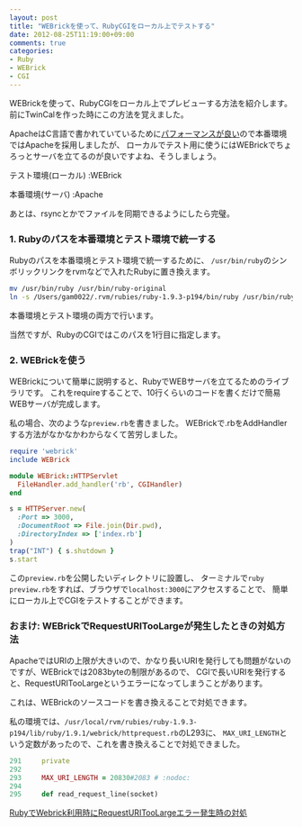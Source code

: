 ```yaml
---
layout: post
title: "WEBrickを使って、RubyCGIをローカル上でテストする"
date: 2012-08-25T11:19:00+09:00
comments: true
categories: 
- Ruby
- WEBrick
- CGI
---
```


WEBrickを使って、RubyCGIをローカル上でプレビューする方法を紹介します。前にTwinCalを作った時にこの方法を覚えました。

ApacheはC言語で書かれていているために[パフォーマンスが良い](http://thinkit.co.jp/article/117/4?page=0,1)ので本番環境ではApacheを採用しましたが、
ローカルでテスト用に使うにはWEBrickでちょろっとサーバを立てるのが良いですよね、そうしましょう。

テスト環境(ローカル)
:WEBrick

本番環境(サーバ)
:Apache

あとは、rsyncとかでファイルを同期できるようにしたら完璧。

### 1. Rubyのパスを本番環境とテスト環境で統一する

Rubyのパスを本番環境とテスト環境で統一するために、
`/usr/bin/ruby`のシンボリックリンクをrvmなどで入れたRubyに置き換えます。

``` bash
mv /usr/bin/ruby /usr/bin/ruby-original
ln -s /Users/gam0022/.rvm/rubies/ruby-1.9.3-p194/bin/ruby /usr/bin/ruby
``` 

本番環境とテスト環境の両方で行います。

当然ですが、RubyのCGIではこのパスを1行目に指定します。

### 2. WEBrickを使う

WEBrickについて簡単に説明すると、RubyでWEBサーバを立てるためのライブラリです。
これをrequireすることで、10行くらいのコードを書くだけで簡易WEBサーバが完成します。

私の場合、次のような`preview.rb`を書きました。
WEBrickで.rbをAddHandlerする方法がなかなかわからなくて苦労しました。

``` ruby
require 'webrick'
include WEBrick

module WEBrick::HTTPServlet
  FileHandler.add_handler('rb', CGIHandler)
end

s = HTTPServer.new(
  :Port => 3000,
  :DocumentRoot => File.join(Dir.pwd),
  :DirectoryIndex => ['index.rb']
)
trap("INT") { s.shutdown }
s.start
```

この`preview.rb`を公開したいディレクトリに設置し、
ターミナルで`ruby preview.rb`をすれば、ブラウザで`localhost:3000`にアクセスすることで、
簡単にローカル上でCGIをテストすることができます。

### おまけ: WEBrickでRequestURITooLargeが発生したときの対処方法

ApacheではURIの上限が大きいので、かなり長いURIを発行しても問題がないのですが、WEBrickでは2083byteの制限があるので、
CGIで長いURIを発行すると、RequestURITooLargeというエラーになってしまうことがあります。

これは、WEBrickのソースコードを書き換えることで対処できます。

私の環境では、`/usr/local/rvm/rubies/ruby-1.9.3-p194/lib/ruby/1.9.1/webrick/httprequest.rb`のL293に、
`MAX_URI_LENGTH`という定数があったので、これを書き換えることで対処できました。

``` ruby
291     private
292 
293     MAX_URI_LENGTH = 20830#2083 # :nodoc:
294 
295     def read_request_line(socket)
```

[RubyでWebrick利用時にRequestURITooLargeエラー発生時の対処](http://mukaer.com/archives/2012/03/19/rubywebrickrequ/)
